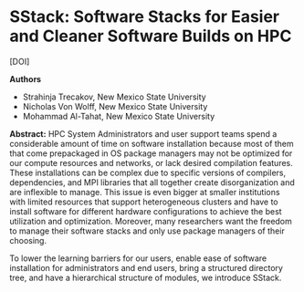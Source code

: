 # SStack: Software Stacks for Easier and Cleaner Software Builds on HPC

[DOI]

**Authors**
* Strahinja Trecakov, New Mexico State University
* Nicholas Von Wolff, New Mexico State University
* Mohammad Al-Tahat, New Mexico State University

**Abstract:**
HPC System Administrators and user support teams spend a considerable amount of time on software installation because most of them that come prepackaged in OS package managers may not be optimized for our compute resources and networks, or lack desired compilation features. These installations can be complex due to specific versions of compilers, dependencies, and MPI libraries that all together create disorganization and are inflexible to manage. This issue is even bigger at smaller institutions with limited resources that support heterogeneous clusters and have to install software for different hardware configurations to achieve the best utilization and optimization. Moreover, many researchers want the freedom to manage their software stacks and only use package managers of their choosing.

To lower the learning barriers for our users, enable ease of software installation for administrators and end users, bring a structured directory tree, and have a hierarchical structure of modules, we introduce SStack.
